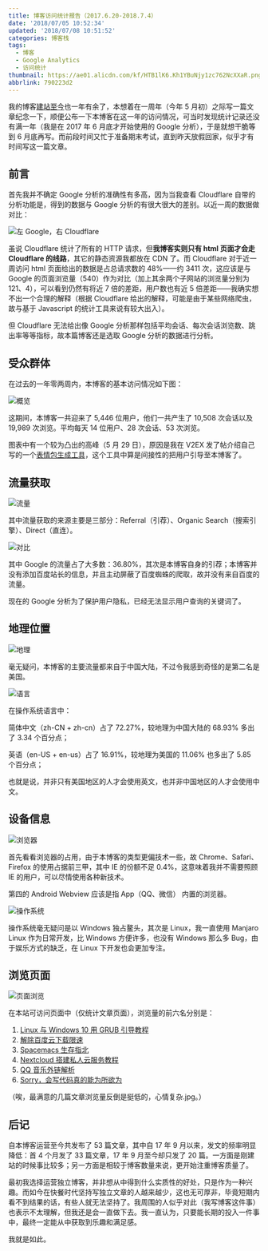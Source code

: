 ```yaml
---
title: 博客访问统计报告（2017.6.20-2018.7.4）
date: '2018/07/05 10:52:34'
updated: '2018/07/08 10:51:52'
categories: 博客栈
tags:
  - 博客
  - Google Analytics
  - 访问统计
thumbnail: https://ae01.alicdn.com/kf/HTB1lK6.Kh1YBuNjy1zc762NcXXaR.png
abbrlink: 790223d2
---
```


我的博客[建站至今](../4a17b156/)也一年有余了，本想着在一周年（今年 5 月初）之际写一篇文章纪念一下，顺便公布一下本博客在这一年的访问情况，可当时发现统计记录还没有满一年（我是在 2017 年 6 月底才开始使用的 Google 分析），于是就想干脆等到 6 月底再写。而前段时间又忙于准备期末考试，直到昨天放假回家，似乎才有时间写这一篇文章。

<!-- more -->

## 前言

首先我并不确定 Google 分析的准确性有多高，因为当我查看 Cloudflare 自带的分析功能是，得到的数据与 Google 分析的有很大很大的差别。以近一周的数据做对比：

![左 Google，右 Cloudflare](https://res.cloudinary.com/wincer/image/upload/v1531016567/blog/blog_reporter/ga_vs_cf.png "左 Google，右 Cloudflare")

虽说 Cloudflare 统计了所有的 HTTP 请求，但**我博客实则只有 html 页面才会走 Cloudflare 的线路**，其它的静态资源我都放在 CDN 了。而 Cloudflare 对于近一周访问 html 页面给出的数据是占总请求数的 48%——约 3411 次，这应该是与 Google 的页面浏览量（540）作为对比（加上其余两个子网站的浏览量分别为 121、4），可以看到仍然有将近 7 倍的差距，用户数也有近 5 倍差距——我确实想不出一个合理的解释（根据 Cloudflare 给出的解释，可能是由于某些网络爬虫，故与基于 Javascript 的统计工具来说有较大出入）。

但 Cloudflare 无法给出像 Google 分析那样包括平均会话、每次会话浏览数、跳出率等等指标，故本篇博客还是选取 Google 分析的数据进行分析。

## 受众群体

在过去的一年零两周内，本博客的基本访问情况如下图：

![概览](https://res.cloudinary.com/wincer/image/upload/v1530761892/blog/blog_reporter/overview.png)

这期间，本博客一共迎来了 5,446 位用户，他们一共产生了 10,508 次会话以及 19,989 次浏览。平均每天 14 位用户、28 次会话、53 次浏览。

图表中有一个较为凸出的高峰（5 月 29 日），原因是我在 V2EX 发了帖介绍自己写的一个[表情包生成工具](https://www.v2ex.com/t/458433#reply23)，这个工具中算是间接性的把用户引导至本博客了。

## 流量获取

![流量](https://res.cloudinary.com/wincer/image/upload/v1530763252/blog/blog_reporter/traffic_overview.png)

其中流量获取的来源主要是三部分：Referral（引荐）、Organic Search（搜索引擎）、Direct（直连）。

![对比](https://res.cloudinary.com/wincer/image/upload/v1530766976/blog/blog_reporter/traffic_cmp.png)

其中 Google 的流量占了大多数：36.80%，其次是本博客自身的引荐；本博客并没有添加百度站长的信息，并且主动屏蔽了百度蜘蛛的爬取，故并没有来自百度的流量。

现在的 Google 分析为了保护用户隐私，已经无法显示用户查询的关键词了。

## 地理位置

![地理](https://res.cloudinary.com/wincer/image/upload/v1530766078/blog/blog_reporter/location.png)

毫无疑问，本博客的主要流量都来自于中国大陆，不过令我感到奇怪的是第二名是美国。

![语言](https://res.cloudinary.com/wincer/image/upload/v1530766008/blog/blog_reporter/language.png)

在操作系统语言中：

简体中文（zh-CN + zh-cn）占了 72.27%，较地理为中国大陆的 68.93% 多出了 3.34 个百分点；

英语（en-US + en-us）占了 16.91%，较地理为美国的 11.06% 也多出了 5.85 个百分点；

也就是说，并非只有美国地区的人才会使用英文，也并非中国地区的人才会使用中文。

## 设备信息

![浏览器](https://res.cloudinary.com/wincer/image/upload/v1530768660/blog/blog_reporter/browser.png)

首先看看浏览器的占用，由于本博客的类型更偏技术一些，故 Chrome、Safari、Firefox 的使用占据前三甲，其中 IE 的份额不足 0.4%，这意味着我并不需要照顾 IE 的用户，可以尽情使用各种新技术。

第四的 Android Webview 应该是指 App（QQ、微信） 内置的浏览器。

![操作系统](https://res.cloudinary.com/wincer/image/upload/v1530765885/blog/blog_reporter/system.png)

操作系统毫无疑问是以 Windows 独占鳌头，其次是 Linux，我一直使用 Manjaro Linux 作为日常开发，比 Windows 方便许多，也没有 Windows 那么多 Bug，由于娱乐方式的缺乏，在 Linux 下开发也会更加专注。

## 浏览页面

![页面浏览](https://res.cloudinary.com/wincer/image/upload/v1530767677/blog/blog_reporter/page.png)

在本站可访问页面中（仅统计文章页面），浏览量的前六名分别是：

1. [Linux 与 Windows 10 用 GRUB 引导教程](../ad42f575/)
2. [解除百度云下载限速](../cfd78fa9/)
3. [Spacemacs 生存指北](../2aa541e6/)
4. [Nextcloud 搭建私人云服务教程](../bf0413ac/)
5. [QQ 音乐外链解析](../72171293/)
6. [Sorry，会写代码真的能为所欲为](../8575e868/)

（唉，最满意的几篇文章浏览量反倒是挺低的，心情复杂.jpg。）

##  后记

自本博客运营至今共发布了 53 篇文章，其中自 17 年 9 月以来，发文的频率明显降低：首 4 个月发了 33 篇文章，17 年 9 月至今却只发了 20 篇。一方面是刚建站的时候事比较多；另一方面是相较于博客数量来说，更开始注重博客质量了。

最初我选择运营独立博客，并非想从中得到什么实质性的好处，只是作为一种兴趣。而如今在快餐时代坚持写独立文章的人越来越少，这也无可厚非，毕竟短期内看不到结果的话，有些人就无法坚持了。我周围的人似乎对此（我写博客这件事）也表示不太理解，但我还是会一直做下去。我一直认为，只要能长期的投入一件事中，最终一定能从中获取到乐趣和满足感。

我就是如此。

